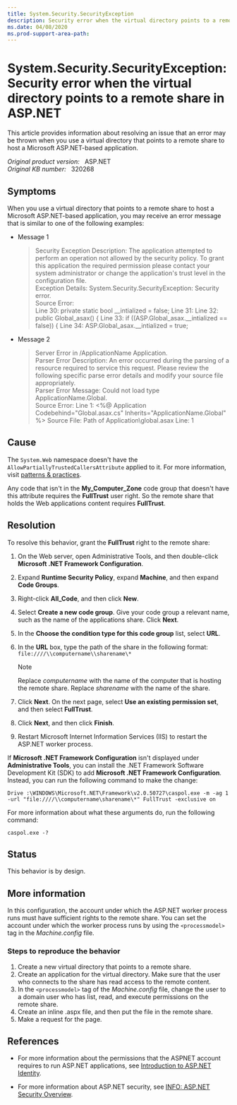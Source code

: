 ```yaml
---
title: System.Security.SecurityException
description: Security error when the virtual directory points to a remote share in ASP.NET.
ms.date: 04/08/2020
ms.prod-support-area-path: 
---
```

# System.Security.SecurityException: Security error when the virtual directory points to a remote share in ASP.NET

This article provides information about resolving an issue that an error may be thrown when you use a virtual directory that points to a remote share to host a Microsoft ASP.NET-based application.

_Original product version:_ &nbsp; ASP.NET  
_Original KB number:_ &nbsp; 320268

## Symptoms

When you use a virtual directory that points to a remote share to host a Microsoft ASP.NET-based application, you may receive an error message that is similar to one of the following examples:

- Message 1

    > Security Exception Description: The application attempted to perform an operation not allowed by the security policy. To grant this application the required permission please contact your system administrator or change the application's trust level in the configuration file.  
    > Exception Details: System.Security.SecurityException: Security error.  
    > Source Error:  
    > Line 30: private static bool __intialized = false; Line 31: Line 32: public Global_asax() { Line 33: if ((ASP.Global_asax.__intialized == false)) { Line 34: ASP.Global_asax.__intialized = true;

- Message 2

    > Server Error in /ApplicationName Application.  
    > Parser Error Description: An error occurred during the parsing of a resource required to service this request. Please review the following specific parse error details and modify your source file appropriately.  
    > Parser Error Message: Could not load type ApplicationName.Global.  
    > Source Error: Line 1: <%@ Application Codebehind="Global.asax.cs" Inherits="ApplicationName.Global" %> Source File: Path of Application\global.asax Line: 1

## Cause

The `System.Web` namespace doesn't have the `AllowPartiallyTrustedCallersAttribute` applied to it. For more information, visit [patterns & practices](/previous-versions/msp-n-p/ff921345(v=pandp.10)).

Any code that isn't in the **My_Computer_Zone** code group that doesn't have this attribute requires the **FullTrust** user right. So the remote share that holds the Web applications content requires **FullTrust**.

## Resolution

To resolve this behavior, grant the **FullTrust** right to the remote share:

1. On the Web server, open Administrative Tools, and then double-click **Microsoft .NET Framework Configuration**.
2. Expand **Runtime Security Policy**, expand **Machine**, and then expand **Code Groups**.
3. Right-click **All_Code**, and then click **New**.
4. Select **Create a new code group**. Give your code group a relevant name, such as the name of the applications share. Click **Next**.
5. In the **Choose the condition type for this code group** list, select **URL**.
6. In the **URL** box, type the path of the share in the following format:  
    `file:////\\computername\\sharename\*`

    > [!NOTE]
    > Replace *computername* with the name of the computer that is hosting the remote share. Replace *sharename* with the name of the share.

7. Click **Next**. On the next page, select **Use an existing permission set**, and then select **FullTrust**.
8. Click **Next**, and then click **Finish**.
9. Restart Microsoft Internet Information Services (IIS) to restart the ASP.NET worker process.

If **Microsoft .NET Framework Configuration** isn't displayed under **Administrative Tools**, you can install the .NET Framework Software Development Kit (SDK) to add **Microsoft .NET Framework Configuration**. Instead, you can run the following command to make the change:

```console
Drive :\WINDOWS\Microsoft.NET\Framework\v2.0.50727\caspol.exe -m -ag 1 -url "file:////\\computername\sharename\*" FullTrust -exclusive on
```

For more information about what these arguments do, run the following command:  

```console
caspol.exe -?
```

## Status

This behavior is by design.

## More information

In this configuration, the account under which the ASP.NET worker process runs must have sufficient rights to the remote share. You can set the account under which the worker process runs by using the `<processmodel>` tag in the *Machine.config* file.

### Steps to reproduce the behavior

1. Create a new virtual directory that points to a remote share.
2. Create an application for the virtual directory. Make sure that the user who connects to the share has read access to the remote content.
3. In the `<processmodel>` tag of the *Machine.config* file, change the user to a domain user who has list, read, and execute permissions on the remote share.
4. Create an inline .aspx file, and then put the file in the remote share.
5. Make a request for the page.

## References

- For more information about the permissions that the ASPNET account requires to run ASP.NET applications, see [Introduction to ASP.NET Identity](/aspnet/identity/overview/getting-started/introduction-to-aspnet-identity).

- For more information about ASP.NET security, see [INFO: ASP.NET Security Overview](https://support.microsoft.com/help/306590).
